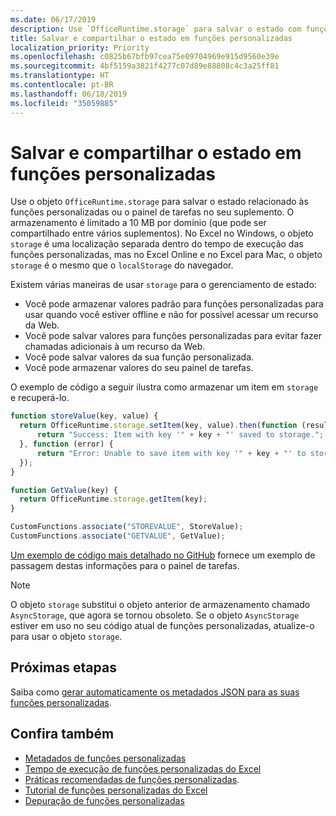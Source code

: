 ```yaml
---
ms.date: 06/17/2019
description: Use `OfficeRuntime.storage` para salvar o estado com funções personalizadas.
title: Salvar e compartilhar o estado em funções personalizadas
localization_priority: Priority
ms.openlocfilehash: c0825b67bfb97cea75e09704969e915d9560e39e
ms.sourcegitcommit: 4bf5159a3821f4277c07d89e88808c4c3a25ff81
ms.translationtype: HT
ms.contentlocale: pt-BR
ms.lasthandoff: 06/18/2019
ms.locfileid: "35059885"
---
```

# <a name="save-and-share-state-in-custom-functions"></a>Salvar e compartilhar o estado em funções personalizadas

Use o objeto `OfficeRuntime.storage` para salvar o estado relacionado às funções personalizadas ou o painel de tarefas no seu suplemento. O armazenamento é limitado a 10 MB por domínio (que pode ser compartilhado entre vários suplementos). No Excel no Windows, o objeto `storage` é uma localização separada dentro do tempo de execução das funções personalizadas, mas no Excel Online e no Excel para Mac, o objeto `storage` é o mesmo que o `localStorage` do navegador.

Existem várias maneiras de usar `storage` para o gerenciamento de estado:

- Você pode armazenar valores padrão para funções personalizadas para usar quando você estiver offline e não for possível acessar um recurso da Web.
- Você pode salvar valores para funções personalizadas para evitar fazer chamadas adicionais à um recurso da Web.
- Você pode salvar valores da sua função personalizada.
- Você pode armazenar valores do seu painel de tarefas.

O exemplo de código a seguir ilustra como armazenar um item em `storage` e recuperá-lo.

```js
function storeValue(key, value) {
  return OfficeRuntime.storage.setItem(key, value).then(function (result) {
      return "Success: Item with key '" + key + "' saved to storage.";
  }, function (error) {
      return "Error: Unable to save item with key '" + key + "' to storage. " + error;
  });
}

function GetValue(key) {
  return OfficeRuntime.storage.getItem(key);
}

CustomFunctions.associate("STOREVALUE", StoreValue);
CustomFunctions.associate("GETVALUE", GetValue);
```

[Um exemplo de código mais detalhado no GitHub](https://github.com/OfficeDev/PnP-OfficeAddins/tree/master/Excel-custom-functions/AsyncStorage) fornece um exemplo de passagem destas informações para o painel de tarefas.

>[!NOTE]
> O objeto `storage` substitui o objeto anterior de armazenamento chamado `AsyncStorage`, que agora se tornou obsoleto. Se o objeto `AsyncStorage` estiver em uso no seu código atual de funções personalizadas, atualize-o para usar o objeto `storage`.

## <a name="next-steps"></a>Próximas etapas
Saiba como [gerar automaticamente os metadados JSON para as suas funções personalizadas](custom-functions-json-autogeneration.md). 

## <a name="see-also"></a>Confira também

* [Metadados de funções personalizadas](custom-functions-json.md)
* [Tempo de execução de funções personalizadas do Excel](custom-functions-runtime.md)
* [Práticas recomendadas de funções personalizadas](custom-functions-best-practices.md).
* [Tutorial de funções personalizadas do Excel](../tutorials/excel-tutorial-create-custom-functions.md)
* [Depuração de funções personalizadas](custom-functions-debugging.md)

